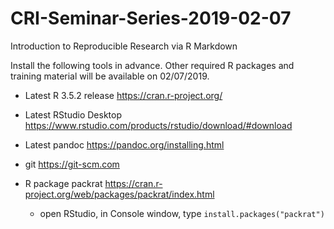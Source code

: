 # CRI-Seminar-Series-2019-02-07
Introduction to Reproducible Research via R Markdown

Install the following tools in advance. Other required R packages and training material will be available on 02/07/2019.

* Latest R 3.5.2 release <https://cran.r-project.org/>  

* Latest RStudio Desktop <https://www.rstudio.com/products/rstudio/download/#download>

* Latest pandoc <https://pandoc.org/installing.html>

* git <https://git-scm.com> 

* R package packrat <https://cran.r-project.org/web/packages/packrat/index.html>
  - open RStudio, in Console window, type `install.packages("packrat")`
